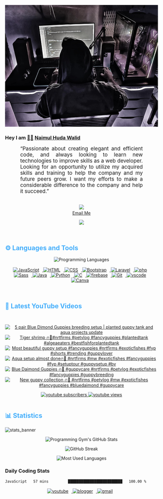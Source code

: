 <!-- ![github_cover_banner](https://www.digitalsolutionservices.com/img/services/web%20development.gif)-->

<div align="center" style="display:block;">
    <img height="400px" width="100%" alt="github cover banner" src="https://raw.githubusercontent.com/NaimulHudaWalid/NaimulHudaWalid/main/272276268_3114779035434264_920860974401480824_n.jpg"/> 
</div>

### Hey I am [👨🏻‍][facebook] [Naimul Huda Walid][youtube]



<p align:"center" style="text-align: justify; margin: 0 50px; font-size: 17px;" >
   “Passionate about creating elegant and efficient code, and always looking to learn new technologies to improve skills as a web developer. Looking for an opportunity to utilize my acquired skills and training to help the company and my future peers grow. I want my efforts to make a considerable difference to the company and help it succeed.”
<br>
<br>
<div align="center">

![](https://visitor-badge.glitch.me/badge?page_id=NaimulHudaWalid)
    <br />
[Email Me](mailto:dev.naimulhuda@gmail.com)
</div>
</p>
<!-- Typing SVG by DenverCoder1 - https://github.com/DenverCoder1/readme-typing-svg -->
<p align="center">
<!--   <a href="https://github.com/DenverCoder1/readme-typing-svg"> -->
    <img src="https://readme-typing-svg.herokuapp.com?color=E22FE4&width=380&height=45&lines=Open-Source+Enthusiast;Learning+In+Public;Empowering+Others;Nice+To+Meet+You+...&center=true"></a>

</p>
<br>
<!-- Languages and Tools -->

<h2 style="color: #44AEFB">⚙️ Languages and Tools</h2>
<div align="center" style="display:block;">
    <img width="100px" alt="Programming Languages" src="https://user-images.githubusercontent.com/78341798/194531121-47b0119a-ce00-439d-b586-125f86acb098.png"/> 
</div>
<br>   
<!-- Icons Resources -->
<!-- https://devicon.dev/ -->
<!-- https://cdn.jsdelivr.net/npm/simple-icons@v3/icons/ -->
<div align="center">
  <a href="https://developer.mozilla.org/en-US/docs/Web/JavaScript" target="_blank" rel="noreferrer">
      <img  alt="JavaScript" height="50px" style="padding-right:10px;" src="https://cdn.jsdelivr.net/gh/devicons/devicon/icons/javascript/javascript-plain.svg"/>
  </a>
  
 
  <a href="https://developer.mozilla.org/en-US/docs/Web/HTML" target="_blank" rel="noreferrer">
      <img  alt="HTML" height="50px" style="padding-right:10px;" src="https://cdn.jsdelivr.net/gh/devicons/devicon/icons/html5/html5-original.svg"/>
  </a>
  <a href="https://developer.mozilla.org/en-US/docs/Web/CSS" target="_blank" rel="noreferrer">
      <img  alt="CSS" height="50px" style="padding-right:10px;" src="https://cdn.jsdelivr.net/gh/devicons/devicon/icons/css3/css3-original.svg"/>
  </a>
  <a href="https://getbootstrap.com/" target="_blank" rel="noreferrer">
      <img  alt="Bootstrap" height="50px" style="padding-right:10px;" src="https://cdn.jsdelivr.net/gh/devicons/devicon/icons/bootstrap/bootstrap-original.svg"/>
  </a> 
  <a href="https://laravel.com/" target="_blank" rel="noreferrer">
      <img  alt="Laravel" height="50px" style="padding-right:10px;" src="https://cdn.jsdelivr.net/gh/devicons/devicon/icons/laravel/laravel-plain.svg"/>
  </a>
  <a href="https://www.php.net/" target="_blank" rel="noreferrer">
      <img  alt="php" height="50px" style="padding-right:10px;" src="https://cdn.jsdelivr.net/gh/devicons/devicon/icons/php/php-original.svg"/>
  </a>
  <a href="https://sass-lang.com/" target="_blank" rel="noreferrer">
      <img  alt="Sass" height="50px" style="padding-right:10px;" src="https://cdn.jsdelivr.net/gh/devicons/devicon/icons/sass/sass-original.svg"/>
  </a>
  <a href="https://www.java.com/en/" target="_blank" rel="noreferrer">
      <img  alt="Java" height="50px" style="padding-right:10px;" src="https://cdn.jsdelivr.net/gh/devicons/devicon/icons/java/java-original.svg"/>
  </a>    
  <a href="https://www.python.org/" target="_blank" rel="noreferrer">
      <img  alt="Python" height="50px" style="padding-right:10px;" src="https://cdn.jsdelivr.net/gh/devicons/devicon/icons/python/python-original.svg"/>
  </a>
  <a href="https://www.cprogramming.com/" target="_blank" rel="noreferrer">
      <img  alt="C" height="50px" style="padding-right:10px;" src="https://cdn.jsdelivr.net/gh/devicons/devicon/icons/c/c-original.svg"/>
  </a>
  
  <a href="https://firebase.google.com/" target="_blank" rel="noreferrer">
      <img  alt="firebase" height="50px" style="padding-right:10px;" src="https://cdn.jsdelivr.net/gh/devicons/devicon/icons/firebase/firebase-plain.svg"/>
  </a>
 
  <a href="https://git-scm.com/" target="_blank" rel="noreferrer">
      <img  alt="Git" height="50px" style="padding-right:10px;" src="https://cdn.jsdelivr.net/gh/devicons/devicon/icons/git/git-original.svg"/>
  </a>
  
  <a href="https://code.visualstudio.com/" target="_blank" rel="noreferrer">
      <img  alt="vscode" height="50px" style="padding-right:10px;"src="https://cdn.jsdelivr.net/gh/devicons/devicon/icons/vscode/vscode-original.svg"/>
  </a>
  <a href="https://www.canva.com/" target="_blank" rel="noreferrer">
      <img  alt="Canva" height="50px" style="padding-right:10px;" src="https://cdn.jsdelivr.net/gh/devicons/devicon/icons/canva/canva-original.svg"/> 
  </a>
</div>
<br>
<br>

<!-- Latest YouTube Videos -->

<h2 style="color: #44AEFB">🎦 Latest YouTube Videos</h2>
<br />

<!-- Resource/Reference: https://github.com/DenverCoder1/github-readme-youtube-cards -->
<div class="youtube videos cards" align="center">

<!-- BEGIN YOUTUBE-CARDS -->
[![5 pair Blue Dimond Guppies breeding setup | planted guppy tank and aqua projects update](https://ytcards.demolab.com/?id=GxjT4_vgK4c&title=5+pair+Blue+Dimond+Guppies+breeding+setup+%7C+planted+guppy+tank+and+aqua+projects+update&lang=en&timestamp=1708106797&background_color=%230d1117&title_color=%23ffffff&stats_color=%23dedede&max_title_lines=1&width=250&border_radius=5 "5 pair Blue Dimond Guppies breeding setup | planted guppy tank and aqua projects update")](https://www.youtube.com/watch?v=GxjT4_vgK4c)
[![Tiger shrimp 🔥🖤#nrtfirms #petvlog #fancyguppies #plantedtank #algeaeaters #bestfishforplantedtank](https://ytcards.demolab.com/?id=IjBiYZ7E4Rc&title=Tiger+shrimp+%F0%9F%94%A5%F0%9F%96%A4%23nrtfirms+%23petvlog+%23fancyguppies+%23plantedtank+%23algeaeaters+%23bestfishforplantedtank&lang=en&timestamp=1708092920&background_color=%230d1117&title_color=%23ffffff&stats_color=%23dedede&max_title_lines=1&width=250&border_radius=5 "Tiger shrimp 🔥🖤#nrtfirms #petvlog #fancyguppies #plantedtank #algeaeaters #bestfishforplantedtank")](https://www.youtube.com/watch?v=IjBiYZ7E4Rc)
[![Most beautiful guppy setup #fancyguppies #nrtfirms #exoticfishes #fyp #shorts #trending #guppylover](https://ytcards.demolab.com/?id=gWnV9Ab_qBs&title=Most+beautiful+guppy+setup+%23fancyguppies+%23nrtfirms+%23exoticfishes+%23fyp+%23shorts+%23trending+%23guppylover&lang=en&timestamp=1708082942&background_color=%230d1117&title_color=%23ffffff&stats_color=%23dedede&max_title_lines=1&width=250&border_radius=5 "Most beautiful guppy setup #fancyguppies #nrtfirms #exoticfishes #fyp #shorts #trending #guppylover")](https://www.youtube.com/watch?v=gWnV9Ab_qBs)
[![Aqua setup almost done🔥🖤 #nrtfirms #mw #exoticfishes #fancyguppies #fyp #setuptour #guppysetup #bv](https://ytcards.demolab.com/?id=ALPPukKDoBc&title=Aqua+setup+almost+done%F0%9F%94%A5%F0%9F%96%A4+%23nrtfirms+%23mw+%23exoticfishes+%23fancyguppies+%23fyp+%23setuptour+%23guppysetup+%23bv&lang=en&timestamp=1708065119&background_color=%230d1117&title_color=%23ffffff&stats_color=%23dedede&max_title_lines=1&width=250&border_radius=5 "Aqua setup almost done🔥🖤 #nrtfirms #mw #exoticfishes #fancyguppies #fyp #setuptour #guppysetup #bv")](https://www.youtube.com/watch?v=ALPPukKDoBc)
[![Blue Daimond Guppies 🔥🖤 #guppycare #nrtfirms #petvlog  #exoticfishes #fancyguppies #guppybreeding](https://ytcards.demolab.com/?id=GB3HubY_Tsk&title=Blue+Daimond+Guppies+%F0%9F%94%A5%F0%9F%96%A4+%23guppycare+%23nrtfirms+%23petvlog++%23exoticfishes+%23fancyguppies+%23guppybreeding&lang=en&timestamp=1708013628&background_color=%230d1117&title_color=%23ffffff&stats_color=%23dedede&max_title_lines=1&width=250&border_radius=5 "Blue Daimond Guppies 🔥🖤 #guppycare #nrtfirms #petvlog  #exoticfishes #fancyguppies #guppybreeding")](https://www.youtube.com/watch?v=GB3HubY_Tsk)
[![New guppy collection 🔥🖤 #nrtfirms #petvlog #mw #exoticfishes #fancyguppies #bluedaimond #guppycare](https://ytcards.demolab.com/?id=RVOd8e0AvUc&title=New+guppy+collection+%F0%9F%94%A5%F0%9F%96%A4+%23nrtfirms+%23petvlog+%23mw+%23exoticfishes+%23fancyguppies+%23bluedaimond+%23guppycare&lang=en&timestamp=1708007277&background_color=%230d1117&title_color=%23ffffff&stats_color=%23dedede&max_title_lines=1&width=250&border_radius=5 "New guppy collection 🔥🖤 #nrtfirms #petvlog #mw #exoticfishes #fancyguppies #bluedaimond #guppycare")](https://www.youtube.com/watch?v=RVOd8e0AvUc)
<!-- END YOUTUBE-CARDS -->
</div>

<!-- Begin Youtube Buttons -->
<!-- Resource/Reference:  https://github.com/DenverCoder1/custom-icon-badges -->
<div class="youtube buttons" align="center">
    <a href="https://www.youtube.com/channel/UCa3YaFwzSII0kKg3Nads2dQ"  target="_blank">
        <img alt="youtube subscribers" src="https://img.shields.io/youtube/channel/subscribers/UCa3YaFwzSII0kKg3Nads2dQ?logo=youtube&logoColor=red&style=for-the-badge"/>
    </a> 
    <a href="https://www.youtube.com/channel/UCa3YaFwzSII0kKg3Nads2dQ"  target="_blank">
        <img alt="youtube views" src="https://custom-icon-badges.demolab.com/youtube/channel/views/UCa3YaFwzSII0kKg3Nads2dQ?color=%23E05D44&logo=eye&logoColor=white&style=for-the-badge&labelColor=#555555"/>
    </a> 
</div>
<br>
<!-- End Youtube Buttons -->

<!-- Statistics -->

<h2 style="color: #44AEFB">📊 Statistics</h2>

![stats_banner](https://user-images.githubusercontent.com/78341798/194534778-d662496c-ae00-4e8d-ae9b-b90912054e7f.gif)

<!-- Begin Stats Cards -->
<!-- Resources:  -->
<!-- Github & Languages Stats: https://github.com/naimul15-12090/github-readme-stats --> 
<!-- Streak Stats: https://github.com/denvercoder1/github-readme-streak-stats -->
<!-- Change the value after ?username= to your GitHub username. -->
<div class="stats" align="center">

![Programming Gym's GitHub Stats](https://github-readme-stats.vercel.app/api?username=NaimulHudaWalid&hide=stars&count_private=true&show_icons=true&theme=algolia&border_radius=20)

![GitHub Streak](https://streak-stats.demolab.com?user=NaimulHudaWalid&count_private=true&theme=algolia&border_radius=22)

![Most Used Languages](https://github-readme-stats.vercel.app/api/top-langs/?username=NaimulHudaWalid&langs_count=8&layout=compact&show_icons=true&theme=algolia&border_radius=20)
    
<!-- ![Top Langs](https://github-readme-stats.vercel.app/api/top-langs/?username=naimul15-12090&langs_count=8) -->
<!-- [![Top Langs](https://github-readme-stats.vercel.app/api/top-langs/?username=naimul15-12090&layout=compact)](https://github.com/anuraghazra/github-readme-stats)
 -->
    
</div>
<!--  End Stats Cards -->



### Daily Coding Stats
<!--START_SECTION:waka-->

```txt
JavaScript   57 mins         █████████████████████████   100.00 %
```

<!--END_SECTION:waka-->
<!-- Begin Footer -->
<!-- Icons Resources -->
<!-- https://devicon.dev/ -->
<div class="footer" align="center" style="margin:15px;">
    <a href="https://www.youtube.com/channel/UCa3YaFwzSII0kKg3Nads2dQ" target="_blank">
        <img  style="margin:0 10px 10px 0;" src="https://user-images.githubusercontent.com/78341798/194531650-698ef1b1-9cbd-4b4f-96ef-5a2ec4b5d7e6.svg" alt="youtube" width="40px"/>
    </a>
    <a href="https://www.linkedin.com/in/naimulhudawalid/" target="_blank">
        <img style="margin:0 10px 10px 0;" src="https://user-images.githubusercontent.com/78341798/194531458-b5dfeb1b-bad5-4dfa-909a-2e402262db9a.svg" alt="blogger" width="40px"/>
    </a>
    <a href="mailto:dev.naimulhuda@gmail.com" target="_blank">
        <img style="margin:0 10px 10px 0;" src="https://user-images.githubusercontent.com/78341798/194531383-ddb2b774-5bb9-491c-b601-4a4a7d9792fb.svg" alt="gmail" width="40px"/>
    </a>
</div>
<!-- End Footer -->

[youtube]: https://www.youtube.com/channel/UCa3YaFwzSII0kKg3Nads2dQ
[facebook]: https://www.facebook.com/profile.php?id=100007065945838
